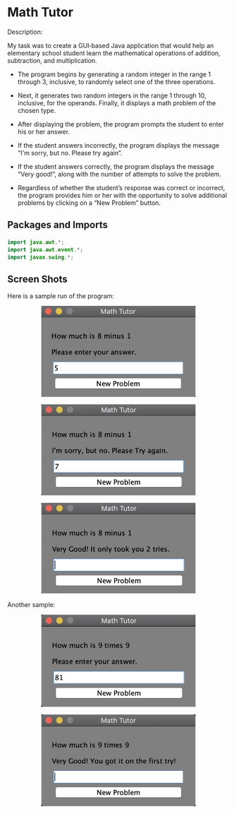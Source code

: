 # Math Tutor

Description:

My task was to create a GUI‐based Java application that would help an elementary
school student learn the mathematical operations of addition, subtraction, and multiplication. 

* The program begins by generating a random integer in the range 1 through 3, inclusive, to randomly select
one of the three operations. 

* Next, it generates two random integers in the range 1 through 10, inclusive, for the operands. 
Finally, it displays a math problem of the chosen type. 

* After displaying the problem, the program prompts the student to enter his or her answer. 

* If the student answers incorrectly, the program displays the message “I'm sorry, but no. Please try again”. 

* If the student answers correctly, the program displays the message “Very good!”, along with the number of attempts
to solve the problem. 

* Regardless of whether the student’s response was correct or incorrect, the
program provides him or her with the opportunity to solve additional problems by clicking on a “New
Problem” button.

## Packages and Imports

```Java
import java.awt.*;
import java.awt.event.*;
import javax.swing.*;
```

## Screen Shots

Here is a sample run of the program:

<p align="center">
<img src ="screen_shots/run_one_0.png" width="350">
</p>
<p align="center">
<img src ="screen_shots/run_one_1.png" width="350">
</p>
<p align="center">
<img src ="screen_shots/run_one_2.png" width="350">
</p>

Another sample:

<p align="center">
<img src ="screen_shots/run_two_0.png" width="350">
</p>
<p align="center">
<img src ="screen_shots/run_two_1.png" width="350">
</p>
